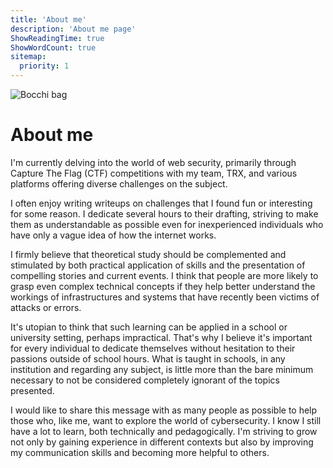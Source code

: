 ```yaml
---
title: 'About me'
description: 'About me page'
ShowReadingTime: true
ShowWordCount: true
sitemap:
  priority: 1
---
```


![Bocchi bag](/about_me/bocchi-bag.png)

# About me

I'm currently delving into the world of web security, primarily through Capture The Flag (CTF) competitions with my team, TRX, and various platforms offering diverse challenges on the subject.

I often enjoy writing writeups on challenges that I found fun or interesting for some reason. I dedicate several hours to their drafting, striving to make them as understandable as possible even for inexperienced individuals who have only a vague idea of how the internet works.

I firmly believe that theoretical study should be complemented and stimulated by both practical application of skills and the presentation of compelling stories and current events. I think that people are more likely to grasp even complex technical concepts if they help better understand the workings of infrastructures and systems that have recently been victims of attacks or errors.

It's utopian to think that such learning can be applied in a school or university setting, perhaps impractical. That's why I believe it's important for every individual to dedicate themselves without hesitation to their passions outside of school hours. What is taught in schools, in any institution and regarding any subject, is little more than the bare minimum necessary to not be considered completely ignorant of the topics presented.

I would like to share this message with as many people as possible to help those who, like me, want to explore the world of cybersecurity. I know I still have a lot to learn, both technically and pedagogically. I'm striving to grow not only by gaining experience in different contexts but also by improving my communication skills and becoming more helpful to others.